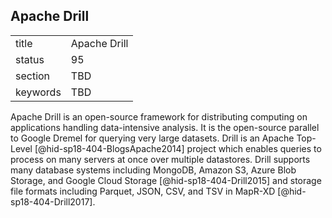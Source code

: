 ## Apache Drill


|          |              |
| -------- | ------------ |
| title    | Apache Drill |
| status   | 95           |
| section  | TBD          |
| keywords | TBD          |



Apache Drill is an open-source framework for distributing computing on
applications handling data-intensive analysis. It is the open-source
parallel to Google Dremel for querying very large datasets. Drill is an
Apache Top-Level [@hid-sp18-404-BlogsApache2014] project which enables
queries to process on many servers at once over multiple datastores.
Drill supports many database systems including MongoDB, Amazon S3, Azure
Blob Storage, and Google Cloud Storage [@hid-sp18-404-Drill2015] and
storage file formats including Parquet, JSON, CSV, and TSV in
MapR-XD [@hid-sp18-404-Drill2017].
